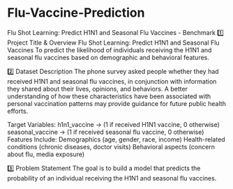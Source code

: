 # Flu-Vaccine-Prediction
Flu Shot Learning: Predict H1N1 and Seasonal Flu Vaccines - Benchmark
1️⃣ Project Title & Overview
Flu Shot Learning: Predict H1N1 and Seasonal Flu Vaccines
To predict the likelihood of individuals receiving the H1N1 and seasonal flu vaccines based on demographic and behavioral features.

2️⃣ Dataset Description
The phone survey asked people whether they had received H1N1 and seasonal flu vaccines, in conjunction with information they shared about their lives, opinions, and behaviors. A better understanding of how these characteristics have been associated with personal vaccination patterns may provide guidance for future public health efforts.

Target Variables:
h1n1_vaccine → (1 if received H1N1 vaccine, 0 otherwise)
seasonal_vaccine → (1 if received seasonal flu vaccine, 0 otherwise)
Features Include:
Demographics (age, gender, race, income)
Health-related conditions (chronic diseases, doctor visits)
Behavioral aspects (concern about flu, media exposure)

3️⃣ Problem Statement
The goal is to build a model that predicts the probability of an individual receiving the H1N1 and seasonal flu vaccines.
